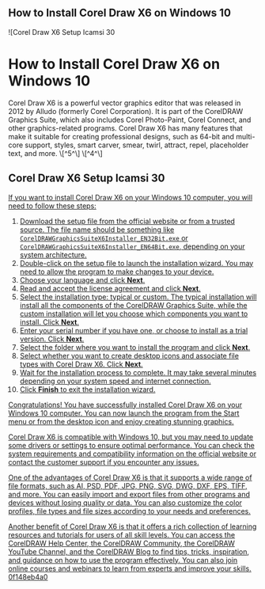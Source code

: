## How to Install Corel Draw X6 on Windows 10

 
![Corel Draw X6 Setup Icamsi 30 
<h1>How to Install Corel Draw X6 on Windows 10</h1>
<p>Corel Draw X6 is a powerful vector graphics editor that was released in 2012 by Alludo (formerly Corel Corporation). It is part of the CorelDRAW Graphics Suite, which also includes Corel Photo-Paint, Corel Connect, and other graphics-related programs. Corel Draw X6 has many features that make it suitable for creating professional designs, such as 64-bit and multi-core support, styles, smart carver, smear, twirl, attract, repel, placeholder text, and more. \[^5^\] \[^4^\]</p>
<h2>Corel Draw X6 Setup Icamsi 30</h2>
<p><a href=](https://cdn.ucl.ac.uk/indigo/images/twitter-card-ucl-logo.png)**Download File**
 
If you want to install Corel Draw X6 on your Windows 10 computer, you will need to follow these steps:
 
1. Download the setup file from the official website or from a trusted source. The file name should be something like `CorelDRAWGraphicsSuiteX6Installer_EN32Bit.exe` or `CorelDRAWGraphicsSuiteX6Installer_EN64Bit.exe`, depending on your system architecture.
2. Double-click on the setup file to launch the installation wizard. You may need to allow the program to make changes to your device.
3. Choose your language and click **Next**.
4. Read and accept the license agreement and click **Next**.
5. Select the installation type: typical or custom. The typical installation will install all the components of the CorelDRAW Graphics Suite, while the custom installation will let you choose which components you want to install. Click **Next**.
6. Enter your serial number if you have one, or choose to install as a trial version. Click **Next**.
7. Select the folder where you want to install the program and click **Next**.
8. Select whether you want to create desktop icons and associate file types with Corel Draw X6. Click **Next**.
9. Wait for the installation process to complete. It may take several minutes depending on your system speed and internet connection.
10. Click **Finish** to exit the installation wizard.

Congratulations! You have successfully installed Corel Draw X6 on your Windows 10 computer. You can now launch the program from the Start menu or from the desktop icon and enjoy creating stunning graphics.
  
Corel Draw X6 is compatible with Windows 10, but you may need to update some drivers or settings to ensure optimal performance. You can check the system requirements and compatibility information on the official website or contact the customer support if you encounter any issues.
 
One of the advantages of Corel Draw X6 is that it supports a wide range of file formats, such as AI, PSD, PDF, JPG, PNG, SVG, DWG, DXF, EPS, TIFF, and more. You can easily import and export files from other programs and devices without losing quality or data. You can also customize the color profiles, file types and file sizes according to your needs and preferences.
 
Another benefit of Corel Draw X6 is that it offers a rich collection of learning resources and tutorials for users of all skill levels. You can access the CorelDRAW Help Center, the CorelDRAW Community, the CorelDRAW YouTube Channel, and the CorelDRAW Blog to find tips, tricks, inspiration, and guidance on how to use the program effectively. You can also join online courses and webinars to learn from experts and improve your skills.
 0f148eb4a0

